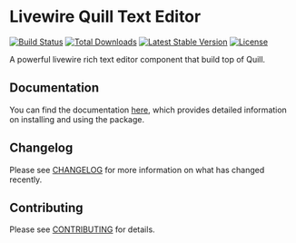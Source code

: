 # Livewire Quill Text Editor

<a href="https://github.com/dasundev/filament-access-secret/actions"><img src="https://img.shields.io/github/actions/workflow/status/dasundev/livewire-quill-text-editor/tests.yml?label=tests" alt="Build Status"></a>
<a href="https://packagist.org/packages/dasundev/livewire-quill-text-editor"><img src="https://img.shields.io/packagist/dt/dasundev/livewire-quill-text-editor" alt="Total Downloads"></a>
<a href="https://packagist.org/packages/dasundev/livewire-quill-text-editor"><img src="https://img.shields.io/packagist/v/dasundev/livewire-quill-text-editor" alt="Latest Stable Version"></a>
<a href="https://packagist.org/packages/dasundev/livewire-quill-text-editor"><img src="https://img.shields.io/packagist/l/dasundev/livewire-quill-text-editor" alt="License"></a>

A powerful livewire rich text editor component that build top of Quill.

## Documentation

You can find the documentation [here](https://dasun.dev/docs/livewire-quill-text-editor), which provides detailed information on installing and using the package.

## Changelog

Please see [CHANGELOG](CHANGELOG.md) for more information on what has changed recently.

## Contributing

Please see [CONTRIBUTING](CONTRIBUTING.md) for details.
